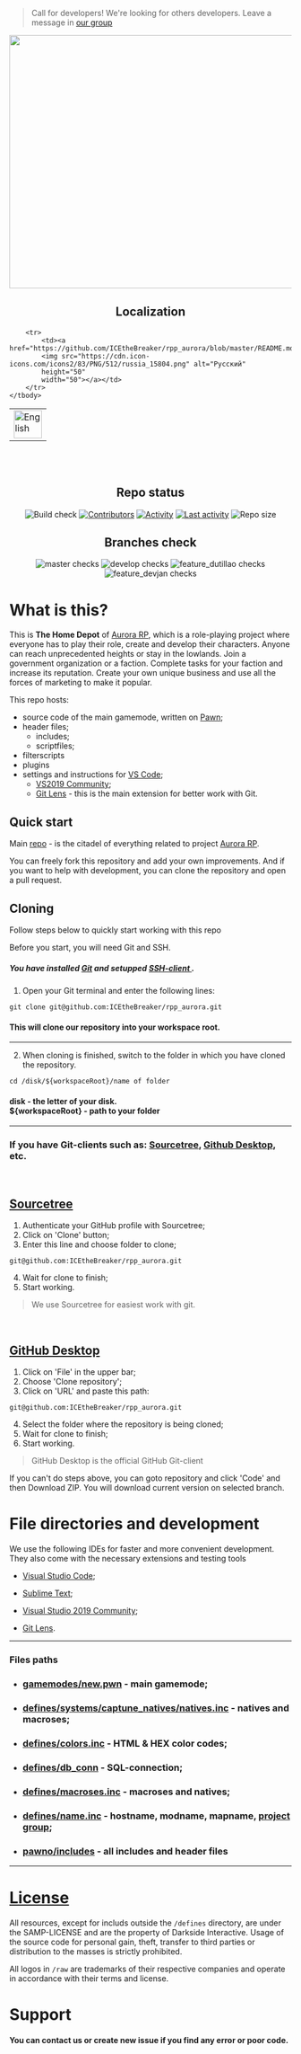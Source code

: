 > Call for developers! We're looking for others developers. Leave a message in <a href="https://vk.com/rpp.aurora">our group</a>

<p align="center">
   <img src="https://igroid.com.ua/uploads/posts/2014-09/pole-chudes.jpg"
        height="451"
        width="1024">
</p>

<h2 align="center">Localization</h2>
<table align="center">
    <tbody>
        <tr>
            <td><a href="https://github.com/ICEtheBreaker/rpp_aurora/blob/master/docs/README_eng.md">  
            <img src="https://cdn.icon-icons.com/icons2/3665/PNG/512/gb_flag_great_britain_england_union_jack_english_icon_228674.png" alt="English"
            height="50"
             width="50"></a></td>
        </tr>
	
        <tr>
            <td><a href="https://github.com/ICEtheBreaker/rpp_aurora/blob/master/README.md">
            <img src="https://cdn.icon-icons.com/icons2/83/PNG/512/russia_15804.png" alt="Русский"
            height="50"
            width="50"></a></td>
        </tr>
    </tbody>
</table></br></br>

<h2 align='center'>Repo status</h2>
<p align="center">
    	<img src="https://img.shields.io/github/actions/workflow/status/ICEtheBreaker/rpp_aurora/manual.yml?label=GAMEMODE%20BUILD&style=for-the-badge" alt="Build check">
    <a href="https://github.com/ICEtheBreaker/CRMPProject-Main/graphs/contributors" alt="Contributors">
        <img src="https://img.shields.io/github/contributors/ICEtheBreaker/rpp_aurora?style=for-the-badge" alt="Contributors"></a>
    <a href="https://github.com/ICEtheBreaker/CRMPProject-Main/pulse" alt="Activity">
        <img src="https://img.shields.io/github/commit-activity/m/ICEtheBreaker/rpp_aurora?label=COMMIT%20ACTIVITY&style=for-the-badge" alt="Activity" ></a>
    <a href="https://github.com/ICEtheBreaker/CRMPProject-Main/graphs/commit-activity" alt="Last activity">
        <img src="https://img.shields.io/github/last-commit/ICEtheBreaker/rpp_aurora?label=LAST%20ACTIVITY&style=for-the-badge" alt="Last activity" ></a>
	<img src="https://img.shields.io/github/repo-size/ICEtheBreaker/rpp_aurora?style=for-the-badge" alt="Repo size">
<!--- <a href="https://vk.com/rpp.aurora" alt="Follow us">
        <img src="https://img.shields.io/twitter/follow/rpp.aurora?&style=for-the-badge" alt="Check latest news"></a>--->
</p>
<h2 align="center">Branches check</h2>
<p align="center">
    <img src="https://img.shields.io/github/checks-status/ICEtheBreaker/rpp_aurora/master?label=master&style=for-the-badge" alt="master checks">
    <img src="https://img.shields.io/github/checks-status/ICEtheBreaker/rpp_aurora/develop?label=develop&style=for-the-badge" alt="develop checks">
    <img src="https://img.shields.io/github/checks-status/ICEtheBreaker/rpp_aurora/feature_duttilao?label=feature_duttilao&style=for-the-badge" alt="feature_dutillao checks">
    <img src="https://img.shields.io/github/checks-status/ICEtheBreaker/rpp_aurora/feature_devjan?label=feature_devjan&style=for-the-badge" alt="feature_devjan checks">
</p>


# What is this?
This is **The Home Depot** of <a href="https://vk.com/rpp.aurora">Aurora RP</a>, which is a role-playing project where everyone has to play their role, create and develop their characters. Anyone can reach unprecedented heights or stay in the lowlands. Join a government organization or a faction. Complete tasks for your faction and increase its reputation. Create your own unique business and use all the forces of marketing to make it popular.


This repo hosts:
  - source code of the main gamemode, written on <a href="https://ru.wikipedia.org/wiki/Pawn">Pawn</a>;
  - header files;
    - includes;
    - scriptfiles;
  - filterscripts
  - plugins
  - settings and instructions for <a href="https://code.visualstudio.com">VS Code</a>; 
     - <a href="https://learn.microsoft.com/en-us/visualstudio/releases/2019/release-notes">VS2019 Community</a>;
     - <a href="https://gitlens.com">Git Lens</a> - this is the main extension for better work with Git.

## Quick start

Main <a href="https://github.com/ICEtheBreaker/rpp_aurora">repo</a> - is the citadel of everything related to project <a href="https://vk.com/rpp.aurora">Aurora RP</a>. 

You can freely fork this repository and add your own improvements. 
And if you want to help with development, you can clone the repository and open a pull request.
	
## Cloning  
Follow steps below to quickly start working with this repo
</br>

Before you start, you will need Git and SSH.

##### You have installed <a href="https://git-scm.com/downloads">Git</a> and setupped <a href="https://docs.github.com/en/authentication/connecting-to-github-with-ssh">SSH-client </a>.

1. Open your Git terminal and enter the following lines:
```
git clone git@github.com:ICEtheBreaker/rpp_aurora.git
```

<h4>This will clone our repository into your workspace root.</h4>

------------------------------------------------

2. When cloning is finished, switch to the folder in which you have cloned the repository.
```
cd /disk/${workspaceRoot}/name of folder
```
<h4>disk - the letter of your disk.</br>
${workspaceRoot} - path to your folder</h4>

------------------------------------------------

### If you have Git-clients such as: <a href="https://www.sourcetreeapp.com">Sourcetree</a>, <a href="https://desktop.github.com">Github Desktop</a>, etc.
</br>
<h2><a href="//www.sourcetreeapp.com">Sourcetree</a></h2>


1. Authenticate your GitHub profile with Sourcetree;
2. Click on 'Clone' button;
3. Enter this line and choose folder to clone;
```
git@github.com:ICEtheBreaker/rpp_aurora.git
```
4. Wait for clone to finish;
5. Start working.

> We use Sourcetree for easiest work with git.
</br>
<h2><a href="https://dekstop.github.com">GitHub Desktop</a></h2>


1. Click on 'File' in the upper bar;
2. Choose 'Clone repository';
3. Click on 'URL' and paste this path:
```
git@github.com:ICEtheBreaker/rpp_aurora.git
```
4. Select the folder where the repository is being cloned;
5. Wait for clone to finish;
6. Start working.

> GitHub Desktop is the official GitHub Git-client

If you can't do steps above, you can goto repository and click 'Code' and then Download ZIP. You will download current version on selected branch.

# File directories and development
We use the following IDEs for faster and more convenient development. They also come with the necessary extensions and testing tools
- <a href="https://code.visualstudio.com">Visual Studio Code</a>; 
- <a href="https://www.sublimetext.com">Sublime Text</a>;
- <a href="https://learn.microsoft.com/en-us/visualstudio/releases/2019/release-notes">Visual Studio 2019 Community</a>;

- <a href="https://marketplace.visualstudio.com/items?itemName=eamodio.gitlens">Git Lens</a>.
------------------------------------------------
### Files paths

   - <h3><a href="https://github.com/ICEtheBreaker/CRMPProject-Main/tree/develop/gamemodes/new.pwn">gamemodes/new.pwn</a> - main gamemode;</br></h3>
   - <h3><a href="https://github.com/ICEtheBreaker/CRMPProject-Main/tree/develop/defines/systems/capture_natives">defines/systems/captune_natives/natives.inc</a> - natives and macroses;</br></h3>
   - <h3><a href="https://github.com/ICEtheBreaker/CRMPProject-Main/tree/develop/defines/colors.inc">defines/colors.inc</a> - HTML & HEX color codes;</br></h3>
   - <h3><a href="https://github.com/ICEtheBreaker/CRMPProject-Main/tree/develop/defines/db_conn">defines/db_conn</a> - SQL-connection;</br></h3>
   - <h3><a href="https://github.com/ICEtheBreaker/CRMPProject-Main/tree/develop/defines/macroses.inc">defines/macroses.inc</a> - macroses and natives;</br></h3>
   - <h3><a href="https://github.com/ICEtheBreaker/CRMPProject-Main/tree/develop/defines/name.inc">defines/name.inc</a> - hostname, modname, mapname, <a href="https://vk.com/rpp.aurora">project group</a>;</br></h3>
   - <h3><a href="https://github.com/ICEtheBreaker/CRMPProject-Main/tree/develop/pawno/includes">pawno/includes</a> - all includes and header files</br></h3>

------------------------------------------------

# <a href="https://github.com/ICEtheBreaker/rpp_aurora/blob/master/LICENSE.md">License</a>
All resources, except for includs outside the `/defines` directory, are under the SAMP-LICENSE and are the property of Darkside Interactive. Usage of the source code for personal gain, theft, transfer to third parties or distribution to the masses is strictly prohibited.

All logos in `/raw` are trademarks of their respective companies and operate in accordance with their terms and license.

# Support

<h4>You can contact us or create new issue if you find any error or poor code.</h4>
